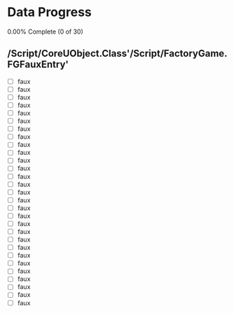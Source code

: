 # Data Progress

0.00% Complete (0 of 30)

## /Script/CoreUObject.Class'/Script/FactoryGame.FGFauxEntry'

-   [ ] faux
-   [ ] faux
-   [ ] faux
-   [ ] faux
-   [ ] faux
-   [ ] faux
-   [ ] faux
-   [ ] faux
-   [ ] faux
-   [ ] faux
-   [ ] faux
-   [ ] faux
-   [ ] faux
-   [ ] faux
-   [ ] faux
-   [ ] faux
-   [ ] faux
-   [ ] faux
-   [ ] faux
-   [ ] faux
-   [ ] faux
-   [ ] faux
-   [ ] faux
-   [ ] faux
-   [ ] faux
-   [ ] faux
-   [ ] faux
-   [ ] faux
-   [ ] faux
